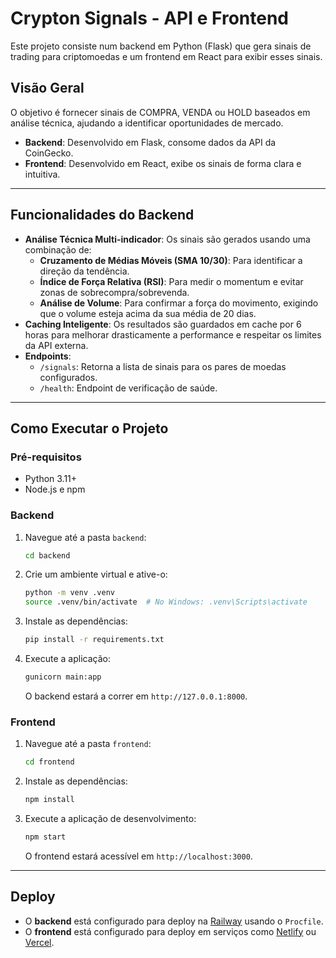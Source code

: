 # Crypton Signals - API e Frontend

Este projeto consiste num backend em Python (Flask) que gera sinais de trading para criptomoedas e um frontend em React para exibir esses sinais.

## Visão Geral

O objetivo é fornecer sinais de COMPRA, VENDA ou HOLD baseados em análise técnica, ajudando a identificar oportunidades de mercado.

- **Backend**: Desenvolvido em Flask, consome dados da API da CoinGecko.
- **Frontend**: Desenvolvido em React, exibe os sinais de forma clara e intuitiva.

---

## Funcionalidades do Backend

- **Análise Técnica Multi-indicador**: Os sinais são gerados usando uma combinação de:
  - **Cruzamento de Médias Móveis (SMA 10/30)**: Para identificar a direção da tendência.
  - **Índice de Força Relativa (RSI)**: Para medir o momentum e evitar zonas de sobrecompra/sobrevenda.
  - **Análise de Volume**: Para confirmar a força do movimento, exigindo que o volume esteja acima da sua média de 20 dias.
- **Caching Inteligente**: Os resultados são guardados em cache por 6 horas para melhorar drasticamente a performance e respeitar os limites da API externa.
- **Endpoints**:
  - `/signals`: Retorna a lista de sinais para os pares de moedas configurados.
  - `/health`: Endpoint de verificação de saúde.

---

## Como Executar o Projeto

### Pré-requisitos

- Python 3.11+
- Node.js e npm

### Backend

1.  Navegue até a pasta `backend`:
    ```bash
    cd backend
    ```
2.  Crie um ambiente virtual e ative-o:
    ```bash
    python -m venv .venv
    source .venv/bin/activate  # No Windows: .venv\Scripts\activate
    ```
3.  Instale as dependências:
    ```bash
    pip install -r requirements.txt
    ```
4.  Execute a aplicação:
    ```bash
    gunicorn main:app
    ```
    O backend estará a correr em `http://127.0.0.1:8000`.

### Frontend

1.  Navegue até a pasta `frontend`:
    ```bash
    cd frontend
    ```
2.  Instale as dependências:
    ```bash
    npm install
    ```
3.  Execute a aplicação de desenvolvimento:
    ```bash
    npm start
    ```
    O frontend estará acessível em `http://localhost:3000`.

---

## Deploy

- O **backend** está configurado para deploy na [Railway](https://railway.app/ ) usando o `Procfile`.
- O **frontend** está configurado para deploy em serviços como [Netlify](https://www.netlify.com/ ) ou [Vercel](https://vercel.com/ ).

